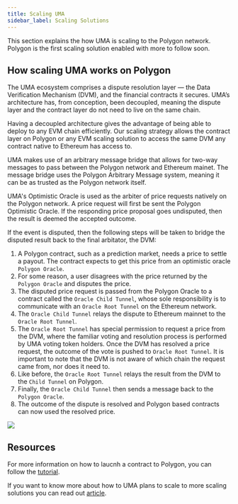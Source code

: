 ```yaml
---
title: Scaling UMA 
sidebar_label: Scaling Solutions
---
```

This section explains the how UMA is scaling to the Polygon network. Polygon is the first scaling solution enabled with more to follow soon.

## How scaling UMA works on Polygon

The UMA ecosystem comprises a dispute resolution layer — the Data Verification Mechanism (DVM), and the financial contracts it secures. UMA’s architecture has, from conception, been decoupled, meaning the dispute layer and the contract layer do not need to live on the same chain.

Having a decoupled architecture gives the advantage of being able to deploy to any EVM chain efficiently. Our scaling strategy allows the contract layer on Polygon or any EVM scaling solution to access the same DVM any contract native to Ethereum has access to.

UMA makes use of an arbitrary message bridge that allows for two-way messages to pass between the Polygon network and Ethereum mainet. The message bridge uses the Polygon Arbitrary Message system, meaning it can be as trusted as the Polygon network itself. 

UMA's Optimistic Oracle is used as the arbiter of price requests natively on the Polygon network. A price request will first be sent the Polygon Optimistic Oracle. If the responding price proposal goes undisputed, then the result is deemed the accepted outcome. 

If the event is disputed, then the following steps will be taken to bridge the disputed result back to the final arbitator, the DVM:
1. A Polygon contract, such as a prediction market, needs a price to settle a payout. The contract expects to get this price from an optimistic oracle `Polygon Oracle`.
2. For some reason, a user disagrees with the price returned by the `Polygon Oracle` and disputes the price.
3. The disputed price request is passed from the Polygon Oracle to a contract called the `Oracle Child Tunnel`, whose sole responsibility is to communicate with an `Oracle Root Tunnel` on the Ethereum network. 
4. The `Oracle Child Tunnel` relays the dispute to Ethereum mainnet to the `Oracle Root Tunnel`.
5. The `Oracle Root Tunnel` has special permission to request a price from the DVM, where the familiar voting and resolution process is performed by UMA voting token holders.
Once the DVM has resolved a price request, the outcome of the vote is pushed to `Oracle Root Tunnel`. It is important to note that the DVM is not aware of which chain the request came from, nor does it need to.
6. Like before, the `Oracle Root Tunnel` relays the result from the DVM to the `Child Tunnel` on Polygon.
7. Finally, the `Oracle Child Tunnel` then sends a message back to the `Polygon Oracle`.
8. The outcome of the dispute is resolved and Polygon based contracts can now used the resolved price.

![](/img/PolygonDispute.png)

## Resources

For more information on how to laucnh a contract to Polygon, you can follow the [tutorial](developers/deploy-on-polygon.md).

If you want to know more about how to UMA plans to scale to more scaling solutions you can read out [article](https://medium.com/uma-project/uma-is-scaling-to-every-evm-compatible-chain-18ca2404698d).
